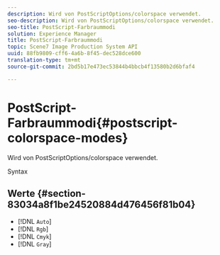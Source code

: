 ```yaml
---
description: Wird von PostScriptOptions/colorspace verwendet.
seo-description: Wird von PostScriptOptions/colorspace verwendet.
seo-title: PostScript-Farbraummodi
solution: Experience Manager
title: PostScript-Farbraummodi
topic: Scene7 Image Production System API
uuid: 88fb9809-cff6-4a6b-8f45-dec528dce600
translation-type: tm+mt
source-git-commit: 2bd5b17e473ec53844b4bbcb4f13580b2d6bfaf4

---
```



# PostScript-Farbraummodi{#postscript-colorspace-modes}

Wird von PostScriptOptions/colorspace verwendet.

Syntax

## Werte {#section-83034a8f1be24520884d476456f81b04}

* [!DNL `Auto`]
* [!DNL `Rgb`]
* [!DNL `Cmyk`]
* [!DNL `Gray`]


